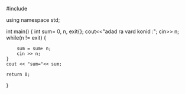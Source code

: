  #include <iostream> 
 
using namespace std; 
 
int main() 
{
	int sum= 0, n, exit{};
	cout<<"adad ra vard konid :";
	cin>> n;
	while(n != exit)
	{
	
		sum = sum+ n;
		cin >> n;
	}
	cout << "sum="<< sum;
	
	return 0;
}
